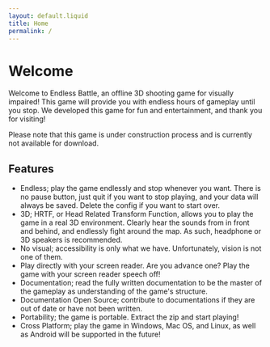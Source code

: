 ```yaml
---
layout: default.liquid
title: Home
permalink: /
---
```


# Welcome
Welcome to Endless Battle, an offline 3D shooting game for visually impaired!
This game will provide you with endless hours of gameplay until you stop. We developed this game for fun and entertainment, and thank you for visiting!

Please note that this game is under construction process and is currently not available for download.

## Features
* Endless; play the game endlessly and stop whenever you want. There is no pause button, just quit if you want to stop playing, and your data will always be saved. Delete the config if you want to start over.
* 3D; HRTF, or Head Related Transform Function, allows you to play the game in a real 3D environment. Clearly hear the sounds from in front and behind, and endlessly fight around the map. As such, headphone or 3D speakers is recommended.
* No visual; accessibility is only what we have. Unfortunately, vision is not one of them.
* Play directly with your screen reader. Are you advance one? Play the game with your screen reader speech off!
* Documentation; read the fully written documentation to be the master of the gameplay as understanding of the game's structure.
* Documentation Open Source; contribute to documentations if they are out of date or have not been written.
* Portability; the game is portable. Extract the zip and start playing!
* Cross Platform; play the game in Windows, Mac OS, and Linux, as well as Android will be supported in the future!

